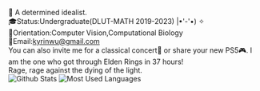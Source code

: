 🔮 A determined idealist.<br>
🎓Status:Undergraduate(DLUT-MATH 2019-2023) |•'-'•) ✧<br>
🔎Orientation:Computer Vision,Computational Biology<br>
📨Email:kyrinwu@gmail.com<br>
You can also invite me for a classical concert🎼 or share your new PS5🎮. I am the one who got through Elden Rings in 37 hours!<br>
Rage, rage against the dying of the light.<br>
![Github Stats](https://github-readme-stats.vercel.app/api?username=WuKyrin&show_icons=true&theme=dark&count_private=true)
![Most Used Languages](https://github-readme-stats.vercel.app/api/top-langs/?username=coderfix-lab&theme=dark&layout=compact)

